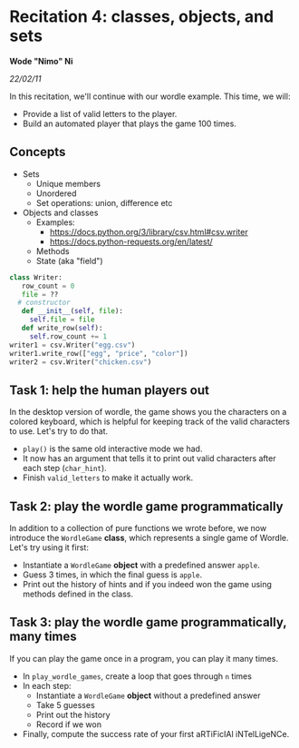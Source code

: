 # Recitation 4: classes, objects, and sets

__Wode "Nimo" Ni__

_22/02/11_

In this recitation, we'll continue with our wordle example. This time, we will:

* Provide a list of valid letters to the player.
* Build an automated player that plays the game 100 times.

## Concepts

* Sets
  * Unique members
  * Unordered
  * Set operations: union, difference etc
* Objects and classes
  * Examples:
    * https://docs.python.org/3/library/csv.html#csv.writer
    * https://docs.python-requests.org/en/latest/ 
  * Methods
  * State (aka "field")

```python
class Writer:
   row_count = 0
   file = ??
  # constructor
   def __init__(self, file):
     self.file = file
   def write_row(self):
     self.row_count += 1
writer1 = csv.Writer("egg.csv")
writer1.write_row(["egg", "price", "color"])
writer2 = csv.Writer("chicken.csv")
```

## Task 1: help the human players out

In the desktop version of wordle, the game shows you the characters on a colored keyboard, which is helpful for keeping track of the valid characters to use. Let's try to do that. 

* `play()` is the same old interactive mode we had. 
* It now has an argument that tells it to print out valid characters after each step (`char_hint`).
* Finish `valid_letters` to make it actually work.

## Task 2: play the wordle game programmatically

In addition to a collection of pure functions we wrote before, we now introduce the `WordleGame` __class__, which represents a single game of Wordle. Let's try using it first:

* Instantiate a `WordleGame` __object__ with a predefined answer `apple`.
* Guess 3 times, in which the final guess is `apple`.
* Print out the history of hints and if you indeed won the game using methods defined in the class.

## Task 3: play the wordle game programmatically, many times

If you can play the game once in a program, you can play it many times. 

* In `play_wordle_games`, create a loop that goes through `n` times
* In each step:
  * Instantiate a `WordleGame` __object__ without a predefined answer
  * Take 5 guesses
  * Print out the history
  * Record if we won
* Finally, compute the success rate of your first aRTiFicIAl iNTelLigeNCe.
